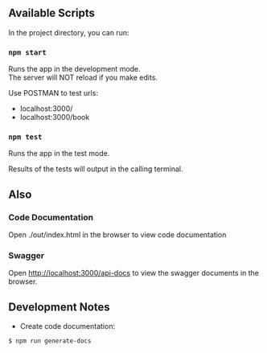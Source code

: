 ## Available Scripts

In the project directory, you can run:

### `npm start`

Runs the app in the development mode.<br />
The server will NOT reload if you make edits.<br />

Use POSTMAN to test urls:<br />
- localhost:3000/
- localhost:3000/book

### `npm test`

Runs the app in the test mode.<br />

Results of the tests will output in the calling terminal.

## Also

### Code Documentation

Open ./out/index.html in the browser to view code documentation

### Swagger

Open [http://localhost:3000/api-docs](http://localhost:3000/api-docs) to view the swagger documents in the browser.

## Development Notes

- Create code documentation:
```
$ npm run generate-docs
```
